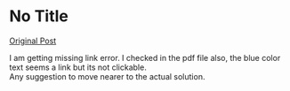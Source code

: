 # No Title

[Original Post](https://discourse.onlinedegree.iitm.ac.in/t/165959/116)

<p>I am getting missing link error. I checked in the pdf file also, the blue color text seems a link but its not clickable.<br>
Any suggestion to move nearer to the actual solution.</p>